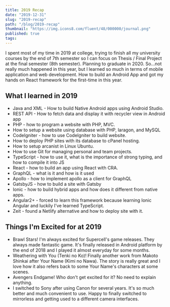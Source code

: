 ```yaml
---
title: 2019 Recap
date: "2019-12-31"
slug: "2019-recap"
path: "/blog/2019-recap"
thumbnail: "https://img.icons8.com/fluent/48/000000/journal.png"
published: true
tags:
---
```

I spent most of my time in 2019 at college, trying to finish all my university courses by the end of 7th semester so I can focus on Thesis / Final Project at the final semester (8th semester). Planning to graduate in 2020. So...not really much happened in this year, but I learned so much in terms of mobile application and web development. How to build an Android App and got my hands on React framework for the first-time in this year.

## What I learned in 2019
- Java and XML - How to build Native Android apps using Android Studio.
- REST API - How to fetch data and display it with recycler view in Android app 
- PHP - how to program a website with PHP, MVC.
- How to setup a website using database with PHP, laragon, and MySQL
- CodeIgniter - how to use CodeIgniter to build website.
- How to deploy PHP sites with its database to cPanel hosting.
- How to setup arcanist in Linux Ubuntu.
- How to use Git for managing personal and team projects.
- TypeScript - how to use it, what is the importance of strong typing, and how to compile it into JS
- React - how to build an app using React with CRA.
- GraphQL - what is it and how is it used
- Apollo - how to implement apollo as a client for GraphQL
- GatsbyJS - how to build a site with Gatsby
- Ionic - how to build hybrid apps and how does it different from native apps.
- Angular2+ - forced to learn this framework because learning Ionic Angular and luckily I've learned TypeScript.
- Zeit - found a Netlify alternative and how to deploy site with it.

## Things I'm Excited for at 2019
- Brawl Stars! I'm always excited for Supercell's game releases. They always made fantastic game. It's finally released in Android platform by the end of 2018 and I played it almost everyday for some months.  
- Weathering with You (Tenki no Ko)! Finally another work from Makoto Shinkai after Your Name (Kimi no Nawa).
  The story is really great and I love how it also refers back to some Your Name's characters at some scenes. 
- Avengers Endgame! Who don't get excited for it? No need to explain anything.
- I switched to Sony after using Canon for several years. It's so much better and much convenient to use. Happy to finally switched to mirrorless and getting used to a different camera interfaces. 